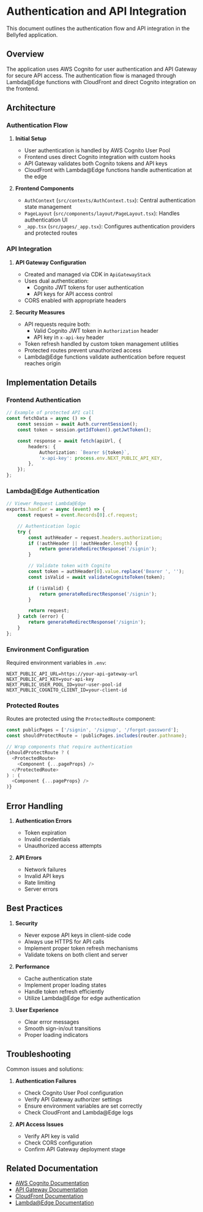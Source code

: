 # Authentication and API Integration

This document outlines the authentication flow and API integration in the Bellyfed application.

## Overview

The application uses AWS Cognito for user authentication and API Gateway for secure API access. The authentication flow is managed through Lambda@Edge functions with CloudFront and direct Cognito integration on the frontend.

## Architecture

### Authentication Flow

1. **Initial Setup**

    - User authentication is handled by AWS Cognito User Pool
    - Frontend uses direct Cognito integration with custom hooks
    - API Gateway validates both Cognito tokens and API keys
    - CloudFront with Lambda@Edge functions handle authentication at the edge

2. **Frontend Components**
    - `AuthContext` (`src/contexts/AuthContext.tsx`): Central authentication state management
    - `PageLayout` (`src/components/layout/PageLayout.tsx`): Handles authentication UI
    - `_app.tsx` (`src/pages/_app.tsx`): Configures authentication providers and protected routes

### API Integration

1. **API Gateway Configuration**

    - Created and managed via CDK in `ApiGatewayStack`
    - Uses dual authentication:
        - Cognito JWT tokens for user authentication
        - API keys for API access control
    - CORS enabled with appropriate headers

2. **Security Measures**
    - API requests require both:
        - Valid Cognito JWT token in `Authorization` header
        - API key in `x-api-key` header
    - Token refresh handled by custom token management utilities
    - Protected routes prevent unauthorized access
    - Lambda@Edge functions validate authentication before request reaches origin

## Implementation Details

### Frontend Authentication

```typescript
// Example of protected API call
const fetchData = async () => {
    const session = await Auth.currentSession();
    const token = session.getIdToken().getJwtToken();

    const response = await fetch(apiUrl, {
        headers: {
            Authorization: `Bearer ${token}`,
            'x-api-key': process.env.NEXT_PUBLIC_API_KEY,
        },
    });
};
```

### Lambda@Edge Authentication

```typescript
// Viewer Request Lambda@Edge
exports.handler = async (event) => {
    const request = event.Records[0].cf.request;

    // Authentication logic
    try {
        const authHeader = request.headers.authorization;
        if (!authHeader || !authHeader.length) {
            return generateRedirectResponse('/signin');
        }

        // Validate token with Cognito
        const token = authHeader[0].value.replace('Bearer ', '');
        const isValid = await validateCognitoToken(token);

        if (!isValid) {
            return generateRedirectResponse('/signin');
        }

        return request;
    } catch (error) {
        return generateRedirectResponse('/signin');
    }
};
```

### Environment Configuration

Required environment variables in `.env`:

```shell
NEXT_PUBLIC_API_URL=https://your-api-gateway-url
NEXT_PUBLIC_API_KEY=your-api-key
NEXT_PUBLIC_USER_POOL_ID=your-user-pool-id
NEXT_PUBLIC_COGNITO_CLIENT_ID=your-client-id
```

### Protected Routes

Routes are protected using the `ProtectedRoute` component:

```typescript
const publicPages = ['/signin', '/signup', '/forgot-password'];
const shouldProtectRoute = !publicPages.includes(router.pathname);

// Wrap components that require authentication
{shouldProtectRoute ? (
  <ProtectedRoute>
    <Component {...pageProps} />
  </ProtectedRoute>
) : (
  <Component {...pageProps} />
)}
```

## Error Handling

1. **Authentication Errors**

    - Token expiration
    - Invalid credentials
    - Unauthorized access attempts

2. **API Errors**
    - Network failures
    - Invalid API keys
    - Rate limiting
    - Server errors

## Best Practices

1. **Security**

    - Never expose API keys in client-side code
    - Always use HTTPS for API calls
    - Implement proper token refresh mechanisms
    - Validate tokens on both client and server

2. **Performance**

    - Cache authentication state
    - Implement proper loading states
    - Handle token refresh efficiently
    - Utilize Lambda@Edge for edge authentication

3. **User Experience**
    - Clear error messages
    - Smooth sign-in/out transitions
    - Proper loading indicators

## Troubleshooting

Common issues and solutions:

1. **Authentication Failures**

    - Check Cognito User Pool configuration
    - Verify API Gateway authorizer settings
    - Ensure environment variables are set correctly
    - Check CloudFront and Lambda@Edge logs

2. **API Access Issues**
    - Verify API key is valid
    - Check CORS configuration
    - Confirm API Gateway deployment stage

## Related Documentation

- [AWS Cognito Documentation](https://docs.aws.amazon.com/cognito/)
- [API Gateway Documentation](https://docs.aws.amazon.com/apigateway/)
- [CloudFront Documentation](https://docs.aws.amazon.com/cloudfront/)
- [Lambda@Edge Documentation](https://docs.aws.amazon.com/lambda/latest/dg/lambda-edge.html)
